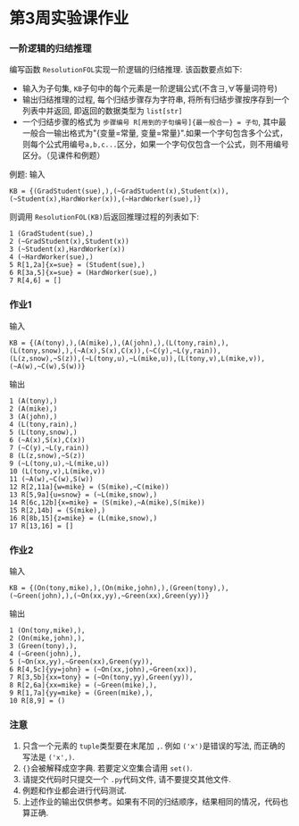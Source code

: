 # 第3周实验课作业

### 一阶逻辑的归结推理

编写函数 `ResolutionFOL`实现一阶逻辑的归结推理. 该函数要点如下:

* 输入为子句集, `KB`子句中的每个元素是一阶逻辑公式(不含$\exists, \forall$等量词符号)
* 输出归结推理的过程, 每个归结步骤存为字符串, 将所有归结步骤按序存到一个列表中并返回, 即返回的数据类型为 `list[str]`
* 一个归结步骤的格式为 `步骤编号 R[用到的子句编号]{最一般合一} = 子句`, 其中最一般合一输出格式为"{变量=常量, 变量=常量}".如果一个字句包含多个公式，则每个公式用编号`a,b,c...`区分，如果一个字句仅包含一个公式，则不用编号区分。（见课件和例题）

例题: 输入

```
KB = {(GradStudent(sue),),(~GradStudent(x),Student(x)),(~Student(x),HardWorker(x)),(~HardWorker(sue),)}
```

则调用 `ResolutionFOL(KB)`后返回推理过程的列表如下:

```
1 (GradStudent(sue),)
2 (~GradStudent(x),Student(x))
3 (~Student(x),HardWorker(x))
4 (~HardWorker(sue),)
5 R[1,2a]{x=sue} = (Student(sue),)
6 R[3a,5]{x=sue} = (HardWorker(sue),)
7 R[4,6] = []
```

### 作业1

输入

```
KB = {(A(tony),),(A(mike),),(A(john),),(L(tony,rain),),(L(tony,snow),),(~A(x),S(x),C(x)),(~C(y),~L(y,rain)),(L(z,snow),~S(z)),(~L(tony,u),~L(mike,u)),(L(tony,v),L(mike,v)),(~A(w),~C(w),S(w))}
```

输出

```
1 (A(tony),)
2 (A(mike),)
3 (A(john),)
4 (L(tony,rain),)
5 (L(tony,snow),)
6 (~A(x),S(x),C(x))
7 (~C(y),~L(y,rain))
8 (L(z,snow),~S(z))
9 (~L(tony,u),~L(mike,u))
10 (L(tony,v),L(mike,v))
11 (~A(w),~C(w),S(w))
12 R[2,11a]{w=mike} = (S(mike),~C(mike))
13 R[5,9a]{u=snow} = (~L(mike,snow),)
14 R[6c,12b]{x=mike} = (S(mike),~A(mike),S(mike))
15 R[2,14b] = (S(mike),)
16 R[8b,15]{z=mike} = (L(mike,snow),)
17 R[13,16] = []
```

### 作业2

输入

```
KB = {(On(tony,mike),),(On(mike,john),),(Green(tony),),(~Green(john),),(~On(xx,yy),~Green(xx),Green(yy))}
```

输出

```
1 (On(tony,mike),),
2 (On(mike,john),),
3 (Green(tony),),
4 (~Green(john),),
5 (~On(xx,yy),~Green(xx),Green(yy)),
6 R[4,5c]{yy=john} = (~On(xx,john),~Green(xx)),
7 R[3,5b]{xx=tony} = (~On(tony,yy),Green(yy)),
8 R[2,6a]{xx=mike} = (~Green(mike),),
9 R[1,7a]{yy=mike} = (Green(mike),),
10 R[8,9] = ()
```

### 注意

1. 只含一个元素的 `tuple`类型要在末尾加 `,`. 例如 `('x')`是错误的写法, 而正确的写法是 `('x',)`.
2. `{}`会被解释成空字典. 若要定义空集合请用 `set()`.
3. 请提交代码时只提交一个 `.py`代码文件, 请不要提交其他文件.
4. 例题和作业都会进行代码测试.
5. 上述作业的输出仅供参考。如果有不同的归结顺序，结果相同的情况，代码也算正确.
